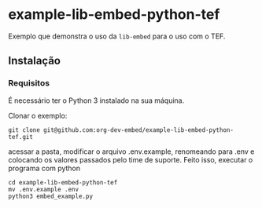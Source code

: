# example-lib-embed-python-tef

Exemplo que demonstra o uso da `lib-embed` para o uso com o TEF.

## Instalação

### Requisitos
É necessário ter o Python 3 instalado na sua máquina.

Clonar o exemplo:
```
git clone git@github.com:org-dev-embed/example-lib-embed-python-tef.git
```

acessar a pasta, modificar o arquivo .env.example, renomeando para .env e colocando os valores
passados pelo time de suporte. Feito isso, executar o programa com python
```
cd example-lib-embed-python-tef
mv .env.example .env
python3 embed_example.py
```

